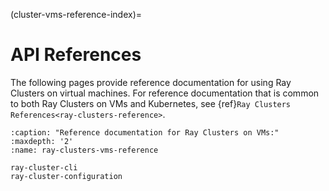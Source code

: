 (cluster-vms-reference-index)=

# API References

The following pages provide reference documentation for using Ray Clusters on virtual machines.
For reference documentation that is common to both Ray Clusters on VMs and Kubernetes, see {ref}`Ray Clusters References<ray-clusters-reference>`.

```{toctree}
:caption: "Reference documentation for Ray Clusters on VMs:"
:maxdepth: '2'
:name: ray-clusters-vms-reference

ray-cluster-cli
ray-cluster-configuration
```
